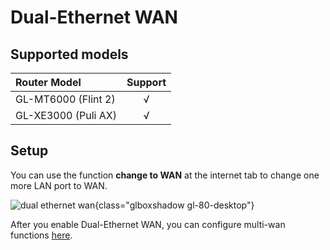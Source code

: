 # Dual-Ethernet WAN

## Supported models

| Router Model                   | Support   |
| :----------------------------- | :-------: |
| GL-MT6000 (Flint 2)            | √         |
| GL-XE3000 (Puli AX)            | √         |

## Setup

You can use the function **change to WAN** at the internet tab to change one more LAN port to WAN.

![dual ethernet wan](https://static.gl-inet.com/docs/en/4/tutorials/dual-ethernet_wan/dual_ethernet.jpg){class="glboxshadow gl-80-desktop"}

After you enable Dual-Ethernet WAN, you can configure multi-wan functions [here](../tutorials/multi-wan.md).
